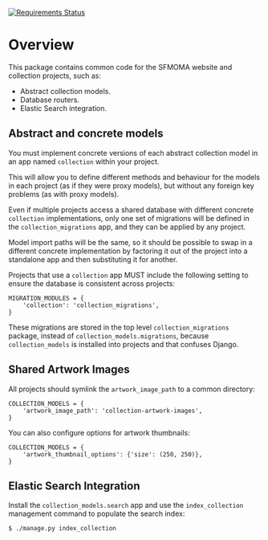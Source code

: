 [![Requirements Status](https://img.shields.io/requires/github/ic-labs/glamkit-collections.svg)](https://requires.io/github/ic-labs/glamkit-collections/requirements/)

# Overview

This package contains common code for the SFMOMA website and collection
projects, such as:

  * Abstract collection models.
  * Database routers.
  * Elastic Search integration.

## Abstract and concrete models

You must implement concrete versions of each abstract collection model in an
app named `collection` within your project.

This will allow you to define different methods and behaviour for the models in
each project (as if they were proxy models), but without any foreign key
problems (as with proxy models).

Even if multiple projects access a shared database with different concrete
`collection` implementations, only one set of migrations will be defined in the
`collection_migrations` app, and they can be applied by any project.

Model import paths will be the same, so it should be possible to swap in a
different concrete implementation by factoring it out of the project into a
standalone app and then substituting it for another.

Projects that use a `collection` app MUST include the following setting to
ensure the database is consistent across projects:

    MIGRATION_MODULES = {
        'collection': 'collection_migrations',
    }

These migrations are stored in the top level `collection_migrations` package,
instead of `collection_models.migrations`, because `collection_models` is
installed into projects and that confuses Django.

## Shared Artwork Images

All projects should symlink the `artwork_image_path` to a common directory:

    COLLECTION_MODELS = {
        'artwork_image_path': 'collection-artwork-images',
    }

You can also configure options for artwork thumbnails:

    COLLECTION_MODELS = {
        'artwork_thumbnail_options': {'size': (250, 250)},
    }

## Elastic Search Integration

Install the `collection_models.search` app and use the `index_collection`
management command to populate the search index:

    $ ./manage.py index_collection
